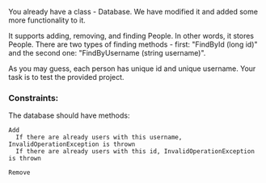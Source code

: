 You already have a class - Database. We have modified it and added some more functionality to it.

It supports adding, removing, and finding People. In other words, it stores People. There are two types of finding methods - first: "FindById (long id)" and the second one: "FindByUsername (string username)".

As you may guess, each person has unique id and unique username. Your task is to test the provided project.

### Constraints:

The database should have methods:

	Add
	  If there are already users with this username, InvalidOperationException is thrown
	  If there are already users with this id, InvalidOperationException is thrown
	  
	Remove
